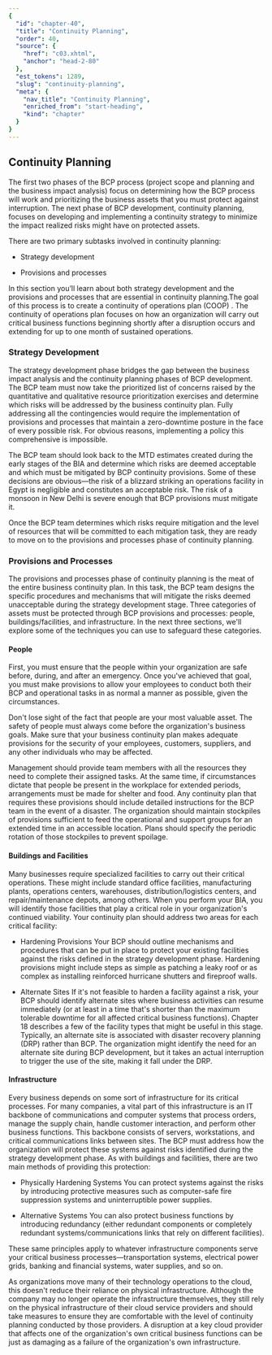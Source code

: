```yaml
---
{
  "id": "chapter-40",
  "title": "Continuity Planning",
  "order": 40,
  "source": {
    "href": "c03.xhtml",
    "anchor": "head-2-80"
  },
  "est_tokens": 1289,
  "slug": "continuity-planning",
  "meta": {
    "nav_title": "Continuity Planning",
    "enriched_from": "start-heading",
    "kind": "chapter"
  }
}
---
```

## Continuity Planning

The first two phases of the BCP process (project scope and planning and the business impact analysis) focus on determining how the BCP process will work and prioritizing the business assets that you must protect against interruption. The next phase of BCP development, continuity planning, focuses on developing and implementing a continuity strategy to minimize the impact realized risks might have on protected assets.

There are two primary subtasks involved in continuity planning:

- Strategy development

- Provisions and processes

In this section you’ll learn about both strategy development and the provisions and processes that are essential in continuity planning.The goal of this process is to create a continuity of operations plan (COOP) . The continuity of operations plan focuses on how an organization will carry out critical business functions beginning shortly after a disruption occurs and extending for up to one month of sustained operations.

### Strategy Development

The strategy development phase bridges the gap between the business impact analysis and the continuity planning phases of BCP development. The BCP team must now take the prioritized list of concerns raised by the quantitative and qualitative resource prioritization exercises and determine which risks will be addressed by the business continuity plan. Fully addressing all the contingencies would require the implementation of provisions and processes that maintain a zero-downtime posture in the face of every possible risk. For obvious reasons, implementing a policy this comprehensive is impossible.

The BCP team should look back to the MTD estimates created during the early stages of the BIA and determine which risks are deemed acceptable and which must be mitigated by BCP continuity provisions. Some of these decisions are obvious—the risk of a blizzard striking an operations facility in Egypt is negligible and constitutes an acceptable risk. The risk of a monsoon in New Delhi is severe enough that BCP provisions must mitigate it.

Once the BCP team determines which risks require mitigation and the level of resources that will be committed to each mitigation task, they are ready to move on to the provisions and processes phase of continuity planning.

### Provisions and Processes

The provisions and processes phase of continuity planning is the meat of the entire business continuity plan. In this task, the BCP team designs the specific procedures and mechanisms that will mitigate the risks deemed unacceptable during the strategy development stage. Three categories of assets must be protected through BCP provisions and processes: people, buildings/facilities, and infrastructure. In the next three sections, we'll explore some of the techniques you can use to safeguard these categories.

#### People

First, you must ensure that the people within your organization are safe before, during, and after an emergency. Once you've achieved that goal, you must make provisions to allow your employees to conduct both their BCP and operational tasks in as normal a manner as possible, given the circumstances.

Don't lose sight of the fact that people are your most valuable asset. The safety of people must always come before the organization's business goals. Make sure that your business continuity plan makes adequate provisions for the security of your employees, customers, suppliers, and any other individuals who may be affected.

Management should provide team members with all the resources they need to complete their assigned tasks. At the same time, if circumstances dictate that people be present in the workplace for extended periods, arrangements must be made for shelter and food. Any continuity plan that requires these provisions should include detailed instructions for the BCP team in the event of a disaster. The organization should maintain stockpiles of provisions sufficient to feed the operational and support groups for an extended time in an accessible location. Plans should specify the periodic rotation of those stockpiles to prevent spoilage.

#### Buildings and Facilities

Many businesses require specialized facilities to carry out their critical operations. These might include standard office facilities, manufacturing plants, operations centers, warehouses, distribution/logistics centers, and repair/maintenance depots, among others. When you perform your BIA, you will identify those facilities that play a critical role in your organization's continued viability. Your continuity plan should address two areas for each critical facility:

- Hardening Provisions Your BCP should outline mechanisms and procedures that can be put in place to protect your existing facilities against the risks defined in the strategy development phase. Hardening provisions might include steps as simple as patching a leaky roof or as complex as installing reinforced hurricane shutters and fireproof walls.

- Alternate Sites If it's not feasible to harden a facility against a risk, your BCP should identify alternate sites where business activities can resume immediately (or at least in a time that's shorter than the maximum tolerable downtime for all affected critical business functions). Chapter 18 describes a few of the facility types that might be useful in this stage. Typically, an alternate site is associated with disaster recovery planning (DRP) rather than BCP. The organization might identify the need for an alternate site during BCP development, but it takes an actual interruption to trigger the use of the site, making it fall under the DRP.

#### Infrastructure

Every business depends on some sort of infrastructure for its critical processes. For many companies, a vital part of this infrastructure is an IT backbone of communications and computer systems that process orders, manage the supply chain, handle customer interaction, and perform other business functions. This backbone consists of servers, workstations, and critical communications links between sites. The BCP must address how the organization will protect these systems against risks identified during the strategy development phase. As with buildings and facilities, there are two main methods of providing this protection:

- Physically Hardening Systems You can protect systems against the risks by introducing protective measures such as computer-safe fire suppression systems and uninterruptible power supplies.

- Alternative Systems You can also protect business functions by introducing redundancy (either redundant components or completely redundant systems/communications links that rely on different facilities).

These same principles apply to whatever infrastructure components serve your critical business processes—transportation systems, electrical power grids, banking and financial systems, water supplies, and so on.

As organizations move many of their technology operations to the cloud, this doesn't reduce their reliance on physical infrastructure. Although the company may no longer operate the infrastructure themselves, they still rely on the physical infrastructure of their cloud service providers and should take measures to ensure they are comfortable with the level of continuity planning conducted by those providers. A disruption at a key cloud provider that affects one of the organization's own critical business functions can be just as damaging as a failure of the organization's own infrastructure.
